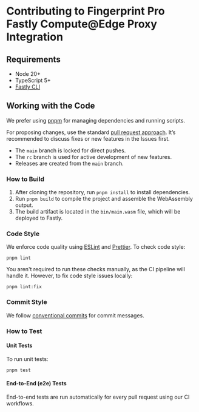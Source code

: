 # Contributing to Fingerprint Pro Fastly Compute@Edge Proxy Integration

## Requirements

- Node 20+
- TypeScript 5+
- [Fastly CLI](https://developer.fastly.com/learning/compute/#install-the-fastly-cli)

## Working with the Code

We prefer using [pnpm](https://pnpm.io/) for managing dependencies and running scripts.

For proposing changes, use the standard [pull request approach](https://docs.github.com/en/pull-requests/collaborating-with-pull-requests/proposing-changes-to-your-work-with-pull-requests/creating-a-pull-request). It’s recommended to discuss fixes or new features in the Issues first.

- The `main` branch is locked for direct pushes.
- The `rc` branch is used for active development of new features.
- Releases are created from the `main` branch.

### How to Build

1. After cloning the repository, run `pnpm install` to install dependencies.
2. Run `pnpm build` to compile the project and assemble the WebAssembly output.
3. The build artifact is located in the `bin/main.wasm` file, which will be deployed to Fastly.

### Code Style

We enforce code quality using [ESLint](https://eslint.org/) and [Prettier](https://prettier.io/). To check code style:

```shell
pnpm lint
```

You aren't required to run these checks manually, as the CI pipeline will handle it. However, to fix code style issues locally:

```shell
pnpm lint:fix
```

### Commit Style

We follow [conventional commits](https://www.conventionalcommits.org) for commit messages.

### How to Test

#### Unit Tests

To run unit tests:

```shell
pnpm test
```

#### End-to-End (e2e) Tests

End-to-end tests are run automatically for every pull request using our CI workflows.
